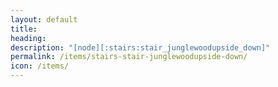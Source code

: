 ```yaml
---
layout: default
title: 
heading: 
description: "[node][:stairs:stair_junglewoodupside_down]"
permalink: /items/stairs-stair-junglewoodupside-down/
icon: /items/
---
```

